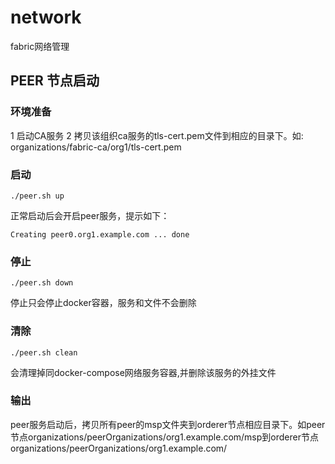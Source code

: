 # network

fabric网络管理

## PEER 节点启动

### 环境准备
1 启动CA服务
2 拷贝该组织ca服务的tls-cert.pem文件到相应的目录下。如: organizations/fabric-ca/org1/tls-cert.pem 

### 启动
```
./peer.sh up
```
正常启动后会开启peer服务，提示如下：
```
Creating peer0.org1.example.com ... done
```

### 停止
```
./peer.sh down
```
停止只会停止docker容器，服务和文件不会删除


### 清除
```
./peer.sh clean
```
会清理掉同docker-compose网络服务容器,并删除该服务的外挂文件

### 输出
peer服务启动后，拷贝所有peer的msp文件夹到orderer节点相应目录下。如peer节点organizations/peerOrganizations/org1.example.com/msp到orderer节点organizations/peerOrganizations/org1.example.com/